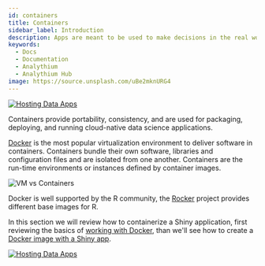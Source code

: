 ```yaml
---
id: containers
title: Containers
sidebar_label: Introduction
description: Apps are meant to be used to make decisions in the real world.
keywords:
  - Docs
  - Documentation
  - Analythium
  - Analythium Hub
image: https://source.unsplash.com/uBe2mknURG4
---
```


[![Hosting Data Apps](https://hub.analythium.io/assets/marks/hosting-banner-2.jpg)](https://hosting.analythium.io/)

Containers provide portability, consistency, and are used for packaging, deploying, and running cloud-native data science applications.

[Docker](https://www.docker.com/) is the most popular virtualization environment to
deliver software in containers. Containers bundle their own software, libraries and configuration files and are isolated from one another.
Containers are the run-time environments or instances defined by container images.

![VM vs Containers](../../img/docker/vm-vs-container.png 'VM vs Containers')

Docker is well supported by the R community, the [Rocker](https://www.rocker-project.org/)
project provides different base images for R.

In this section we will review how to containerize a Shiny application,
first reviewing the basics of [working with Docker](containers-docker), than we'll see how to create a [Docker image with a Shiny app](containers-shiny).

[![Hosting Data Apps](https://hub.analythium.io/assets/marks/hosting-banner-2.jpg)](https://hosting.analythium.io/)
